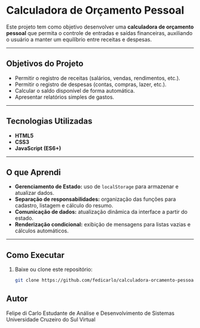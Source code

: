 # Calculadora de Orçamento Pessoal

Este projeto tem como objetivo desenvolver uma **calculadora de orçamento pessoal** que permita o controle de entradas e saídas financeiras, auxiliando o usuário a manter um equilíbrio entre receitas e despesas.

---

## Objetivos do Projeto
- Permitir o registro de receitas (salários, vendas, rendimentos, etc.).
- Permitir o registro de despesas (contas, compras, lazer, etc.).
- Calcular o saldo disponível de forma automática.
- Apresentar relatórios simples de gastos.

---

## Tecnologias Utilizadas
- **HTML5**
- **CSS3**
- **JavaScript (ES6+)**

---

## O que Aprendi
- **Gerenciamento de Estado:** uso de `localStorage` para armazenar e atualizar dados.
- **Separação de responsabilidades:** organização das funções para cadastro, listagem e cálculo do resumo.
- **Comunicação de dados:** atualização dinâmica da interface a partir do estado.
- **Renderização condicional:** exibição de mensagens para listas vazias e cálculos automáticos.

---

## Como Executar
1. Baixe ou clone este repositório:
   ```bash
   git clone https://github.com/fedicarlo/calculadora-orcamento-pessoal.git

## Autor
Felipe di Carlo
Estudante de Análise e Desenvolvimento de Sistemas
Universidade Cruzeiro do Sul Virtual


